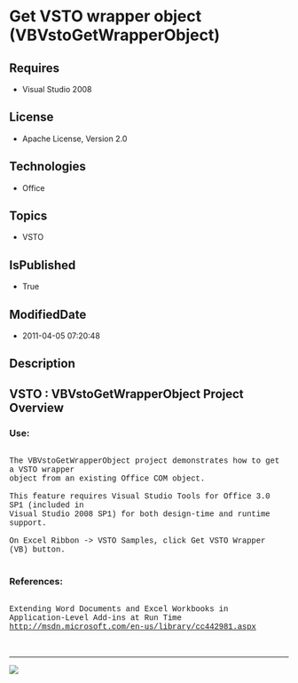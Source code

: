 # Get VSTO wrapper object (VBVstoGetWrapperObject)
## Requires
* Visual Studio 2008
## License
* Apache License, Version 2.0
## Technologies
* Office
## Topics
* VSTO
## IsPublished
* True
## ModifiedDate
* 2011-04-05 07:20:48
## Description

<p style="font-family:Courier New"></p>
<h2>VSTO : VBVstoGetWrapperObject Project Overview</h2>
<p style="font-family:Courier New"></p>
<h3>Use:</h3>
<p style="font-family:Courier New"><br>
The VBVstoGetWrapperObject project demonstrates how to get a VSTO wrapper<br>
object from an existing Office COM object.<br>
<br>
This feature requires Visual Studio Tools for Office 3.0 SP1 (included in <br>
Visual Studio 2008 SP1) for both design-time and runtime support.<br>
<br>
On Excel Ribbon -&gt; VSTO Samples, click Get VSTO Wrapper (VB) button.<br>
<br>
</p>
<h3>References:</h3>
<p style="font-family:Courier New"><br>
Extending Word Documents and Excel Workbooks in Application-Level Add-ins at Run Time<br>
<a target="_blank" href="http://msdn.microsoft.com/en-us/library/cc442981.aspx">http://msdn.microsoft.com/en-us/library/cc442981.aspx</a><br>
<br>
<br>
</p>
<hr>
<div><a href="http://go.microsoft.com/?linkid=9759640" style="margin-top:3px"><img src="http://bit.ly/onecodelogo">
</a></div>
